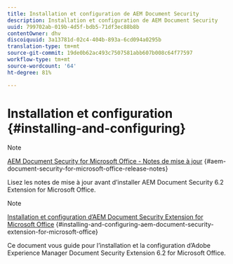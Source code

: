 ```yaml
---
title: Installation et configuration de AEM Document Security
description: Installation et configuration de AEM Document Security
uuid: 799702ab-019b-4d5f-bdb5-71df3ec88b8b
contentOwner: dhv
discoiquuid: 3a13781d-02c4-404b-893a-6cd094a0295b
translation-type: tm+mt
source-git-commit: 19de0b62ac493c7507581abb607b008c64f77597
workflow-type: tm+mt
source-wordcount: '64'
ht-degree: 81%

---
```



# Installation et configuration {#installing-and-configuring}

>[!NOTE]
>
>[AEM Document Security for Microsoft Office - Notes de mise à jour](../document-security-extension-release-notes.md) {#aem-document-security-for-microsoft-office-release-notes}
>
>Lisez les notes de mise à jour avant d’installer AEM Document Security 6.2 Extension for Microsoft Office.

>[!NOTE]
>
>[Installation et configuration d’AEM Document Security Extension for Microsoft Office](../installing-configuring-aemdsext.md) {#installing-and-configuring-aem-document-security-extension-for-microsoft-office}
>
>Ce document vous guide pour l’installation et la configuration d’Adobe Experience Manager Document Security Extension 6.2 for Microsoft Office.

